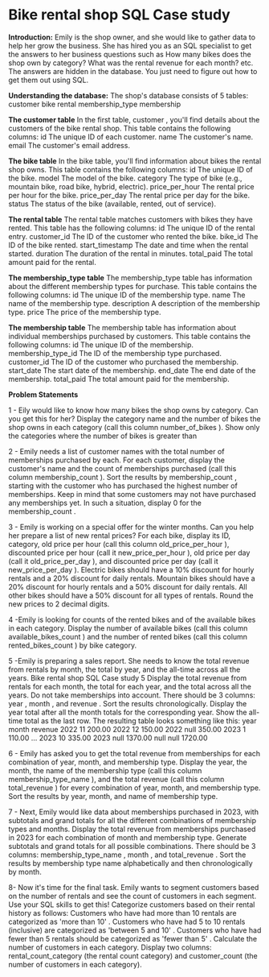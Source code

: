 # Bike rental shop SQL Case study
**Introduction:**
Emily is the shop owner, and she would like to gather data to help her grow the
business. She has hired you as an SQL specialist to get the answers to her
business questions such as How many bikes does the shop own by category?
What was the rental revenue for each month? etc. The answers are hidden in the
database. You just need to figure out how to get them out using SQL.

**Understanding the database:**
The shop's database consists of 5 tables:
customer
bike
rental
membership_type
membership 

**The customer table**
In the first table, customer , you'll find details about the customers of the bike rental
shop. This table contains the following columns:
id The unique ID of each customer.
name The customer's name.
email The customer's email address.

**The bike table**
In the bike table, you'll find information about bikes the rental shop owns.
This table contains the following columns:
id The unique ID of the bike.
model The model of the bike.
category The type of bike (e.g., mountain bike, road bike, hybrid, electric).
price_per_hour The rental price per hour for the bike.
price_per_day The rental price per day for the bike.
status The status of the bike (available, rented, out of service). 

**The rental table**
The rental table matches customers with bikes they have rented. This table has
the following columns:
id The unique ID of the rental entry.
customer_id The ID of the customer who rented the bike.
bike_id The ID of the bike rented.
start_timestamp The date and time when the rental started.
duration The duration of the rental in minutes.
total_paid The total amount paid for the rental.

**The membership_type table**
The membership_type table has information about the different membership types for
purchase. This table contains the following columns:
id The unique ID of the membership type.
name The name of the membership type.
description A description of the membership type.
price The price of the membership type. 

**The membership table**
The membership table has information about individual memberships purchased by
customers. This table contains the following columns:
id The unique ID of the membership.
membership_type_id The ID of the membership type purchased.
customer_id The ID of the customer who purchased the membership.
start_date The start date of the membership.
end_date The end date of the membership.
total_paid The total amount paid for the membership. 

**Problem Statements**

1 - Eily would like to know how many bikes the shop owns by category. Can
you get this for her?
Display the category name and the number of bikes the shop owns in
each category (call this column number_of_bikes ). Show only the categories
where the number of bikes is greater than 

2 - Emily needs a list of customer names with the total number of
memberships purchased by each.
For each customer, display the customer's name and the count of
memberships purchased (call this column membership_count ). Sort the
results by membership_count , starting with the customer who has purchased
the highest number of memberships.
Keep in mind that some customers may not have purchased any
memberships yet. In such a situation, display 0 for the membership_count .

3 - Emily is working on a special offer for the winter months. Can you help her
prepare a list of new rental prices?
For each bike, display its ID, category, old price per hour (call this column
old_price_per_hour ), discounted price per hour (call it new_price_per_hour ), old
price per day (call it old_price_per_day ), and discounted price per day (call it
new_price_per_day ).
Electric bikes should have a 10% discount for hourly rentals and a 20%
discount for daily rentals. Mountain bikes should have a 20% discount for
hourly rentals and a 50% discount for daily rentals. All other bikes should
have a 50% discount for all types of rentals.
Round the new prices to 2 decimal digits.

4 -Emily is looking for counts of the rented bikes and of the available bikes in
each category.
Display the number of available bikes (call this column
available_bikes_count ) and the number of rented bikes (call this column
rented_bikes_count ) by bike category.

 5 -Emily is preparing a sales report. She needs to know the total revenue
from rentals by month, the total by year, and the all-time across all the
years.
Bike rental shop SQL Case study 5
Display the total revenue from rentals for each month, the total for each
year, and the total across all the years. Do not take memberships into
account. There should be 3 columns: year , month , and revenue .
Sort the results chronologically. Display the year total after all the month
totals for the corresponding year. Show the all-time total as the last row.
The resulting table looks something like this:
year month revenue
2022 11 200.00
2022 12 150.00
2022 null 350.00
2023 1 110.00
...
2023 10 335.00
2023 null 1370.00
null null 1720.00

6 - Emily has asked you to get the total revenue from memberships for each
combination of year, month, and membership type.
Display the year, the month, the name of the membership type (call this
column membership_type_name ), and the total revenue (call this column
total_revenue ) for every combination of year, month, and membership type.
Sort the results by year, month, and name of membership type.

7 - Next, Emily would like data about memberships purchased in 2023, with
subtotals and grand totals for all the different combinations of membership
types and months.
Display the total revenue from memberships purchased in 2023 for each
combination of month and membership type. Generate subtotals and
grand totals for all possible combinations. There should be 3 columns:
membership_type_name , month , and total_revenue .
Sort the results by membership type name alphabetically and then
chronologically by month.

8- Now it's time for the final task.
 Emily wants to segment customers based on the number of rentals and
see the count of customers in each segment. Use your SQL skills to get
this!
Categorize customers based on their rental history as follows:
Customers who have had more than 10 rentals are categorized as 'more
than 10' .
Customers who have had 5 to 10 rentals (inclusive) are categorized as
'between 5 and 10' .
Customers who have had fewer than 5 rentals should be categorized as
'fewer than 5' .
Calculate the number of customers in each category. Display two columns:
rental_count_category (the rental count category) and customer_count (the
number of customers in each category).






